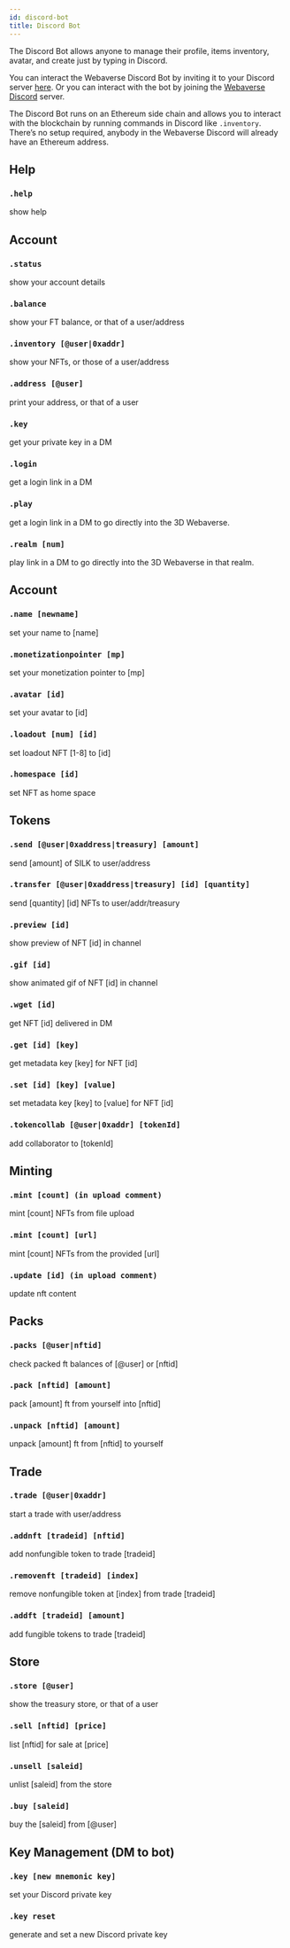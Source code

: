 ```yaml
---
id: discord-bot 
title: Discord Bot 
---
```


The Discord Bot allows anyone to manage their profile, items inventory, avatar, and create just by typing in Discord.

You can interact the Webaverse Discord Bot by inviting it to your Discord server [here](https://discord.com/oauth2/authorize?client_id=758956702669209611&permissions=0&scope=bot). Or you can interact with the bot by joining the [Webaverse Discord](https://discord.gg/3byWubumSa) server.

The Discord Bot runs on an Ethereum side chain and allows you to interact with the blockchain by running commands in Discord like `.inventory`. There’s no setup required, anybody in the Webaverse Discord will already have an Ethereum address.

## Help

### `.help`
show help

## Account 

### `.status`
show your account details

### `.balance` 
show your FT balance, or that of a user/address

### `.inventory [@user|0xaddr]`
show your NFTs, or those of a user/address

### `.address [@user]`
print your address, or that of a user

### `.key`
get your private key in a DM

### `.login`
get a login link in a DM

### `.play`
get a login link in a DM to go directly into the 3D Webaverse.

### `.realm [num]`
play link in a DM to go directly into the 3D Webaverse in that realm.

## Account 

### `.name [newname]`
set your name to [name]

### `.monetizationpointer [mp]`
set your monetization pointer to [mp]

### `.avatar [id]`
set your avatar to [id]

### `.loadout [num] [id]`
set loadout NFT [1-8] to [id]

### `.homespace [id]`
set NFT as home space

## Tokens

### `.send [@user|0xaddress|treasury] [amount]`
send [amount] of SILK to user/address

### `.transfer [@user|0xaddress|treasury] [id] [quantity]`
send [quantity] [id] NFTs to user/addr/treasury

### `.preview [id]`
show preview of NFT [id] in channel

### `.gif [id]`
show animated gif of NFT [id] in channel

### `.wget [id]`
get NFT [id] delivered in DM

### `.get [id] [key]`
get metadata key [key] for NFT [id]

### `.set [id] [key] [value]`
set metadata key [key] to [value] for NFT [id]

### `.tokencollab [@user|0xaddr] [tokenId]`
add collaborator to [tokenId]

## Minting

### `.mint [count] (in upload comment)`
mint [count] NFTs from file upload

### `.mint [count] [url]`
mint [count] NFTs from the provided [url]

### `.update [id] (in upload comment)`
update nft content

## Packs

### `.packs [@user|nftid]`
check packed ft balances of [@user] or [nftid]

### `.pack [nftid] [amount]`
pack [amount] ft from yourself into [nftid]

### `.unpack [nftid] [amount]`
unpack [amount] ft from [nftid] to yourself

## Trade

### `.trade [@user|0xaddr]`
start a trade with user/address

### `.addnft [tradeid] [nftid]`
add nonfungible token to trade [tradeid]

### `.removenft [tradeid] [index]`
remove nonfungible token at [index] from trade [tradeid]

### `.addft [tradeid] [amount]`
add fungible tokens to trade [tradeid]

## Store

### `.store [@user]`
show the treasury store, or that of a user

### `.sell [nftid] [price]`
list [nftid] for sale at [price]

### `.unsell [saleid]`
unlist [saleid] from the store

### `.buy [saleid]`
buy the [saleid] from [@user]

## Key Management (DM to bot)

### `.key [new mnemonic key]`
set your Discord private key

### `.key reset`
generate and set a new Discord private key
